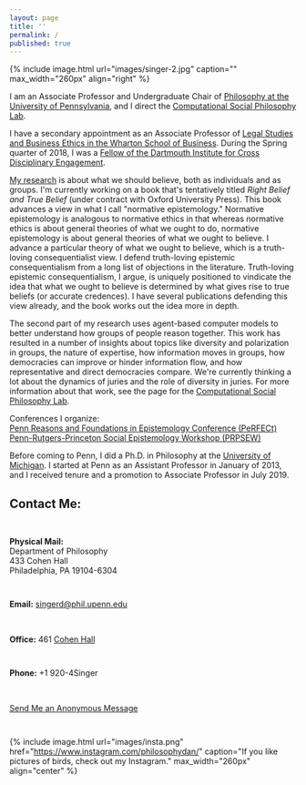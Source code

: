 ```yaml
---
layout: page
title: ''
permalink: /
published: true
---
```

<div style="width: 100%;" markdown="1">
{% include image.html url="images/singer-2.jpg" caption="" max_width="260px" align="right" %}

I am an Associate Professor and Undergraduate Chair of [Philosophy at the University of Pennsylvania](http://philosophy.sas.upenn.edu/), and I direct the [Computational Social Philosophy Lab](/CSPL/). 

I have a secondary appointment as an Associate Professor of [Legal Studies and Business Ethics in the Wharton School of Business](https://lgst.wharton.upenn.edu/). During the Spring quarter of 2018, I was a [Fellow of the Dartmouth Institute for Cross Disciplinary Engagement](http://ice.dartmouth.edu/fellows-program/daniel-singer).

[My research](http://www.danieljsinger.com/research/) is about what we should believe, both as individuals and as groups. I'm currently working on a book that's tentatively titled _Right Belief and True Belief_ (under contract with Oxford University Press). This book advances a view in what I call "normative epistemology." Normative epistemology is analogous to normative ethics in that whereas normative ethics is about general theories of what we ought to do, normative epistemology is about general theories of what we ought to believe. I advance a particular theory of what we ought to believe, which is a truth-loving consequentialist view. I defend truth-loving epistemic consequentialism from a long list of objections in the literature. Truth-loving epistemic consequentialism, I argue, is uniquely positioned to vindicate the idea that what we ought to believe is determined by what gives rise to true beliefs (or accurate credences). I have several publications defending this view already, and the book works out the idea more in depth.

The second part of my research uses agent-based computer models to better understand how groups of people reason together. This work has resulted in a number of insights about topics like diversity and polarization in groups, the nature of expertise, how information moves in groups, how democracies can improve or hinder information flow, and how representative and direct democracies compare. We're currently thinking a lot about the dynamics of juries and the role of diversity in juries. For more information about that work, see the page for the [Computational Social Philosophy Lab](/CSPL/).

Conferences I organize:  
[Penn Reasons and Foundations in Epistemology Conference (PeRFECt)](http://www.danieljsinger.com/PeRFECt5/)  
[Penn-Rutgers-Princeton Social Epistemology Workshop (PRPSEW)](http://www.danieljsinger.com/PRPSEW/)

Before coming to Penn, I did a Ph.D. in Philosophy at the [University of Michigan](http://www.lsa.umich.edu/philosophy/). I started at Penn as an Assistant Professor in January of 2013, and I received tenure and a promotion to Associate Professor in July 2019.
</div>



<a id="contact"></a>
<h2>Contact Me:</h2>

<div class="grid-container outline">
  <div class="row" style="padding-bottom: 1em">
    <div class="col-2" style="padding-top: 1em;">
    <p><b>Physical Mail:</b><br />
      Department of Philosophy<br />
      433 Cohen Hall<br />
      Philadelphia, PA 19104-6304</p>
    </div>
    <div class="col-2" style="padding-top: 1em;">
      <p><b>Email:</b> <a href="mailto:singerd@phil.upenn.edu">singerd@phil.upenn.edu</a></p>
      <br />
      <p><b>Office:</b> 461 <a href="http://www.facilities.upenn.edu/maps/locations/cohen-hall-claudia">Cohen Hall</a></p>
    </div>
    <div class="col-2" style="padding-top: 1em;">
      <p><b>Phone:</b> +1 920-4Singer</p>
      <br />
      <p><a href="http://www.danieljsinger.com/anonmessage/">Send Me an Anonymous Message</a></p>
    </div>
  </div>
</div>

{% include image.html url="images/insta.png" href="https://www.instagram.com/philosophydan/" caption="If you like pictures of birds, check out my Instagram." max_width="260px" align="center" %}
